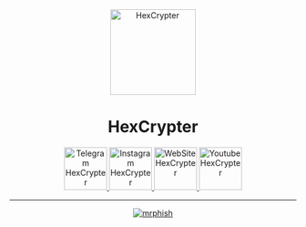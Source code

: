 <div align="center">
  <a>
    <img src="https://github.com/HexCrypter/HexCrypter/assets/149661104/f44302ec-40fd-4c1c-8547-92e219ec5cda" alt="HexCrypter" width="150px">
  </a><br>
  <h1>
    <b color="#fff">HexCrypter</b>
  </h1>
  <div id="item">
    <a href="https://">
      <img src="https://github.com/HexCrypter/HexCrypter/assets/149661104/7eef42d4-cd50-4bf3-bc12-15dd0c349f0d" alt="Telegram HexCrypter" width="75px">
    </a>
    <a href="https://">
      <img src="https://github.com/HexCrypter/HexCrypter/assets/149661104/f6e1bc14-b525-4998-b365-2468842ea507" alt="Instagram HexCrypter" width="75px">
    </a>
    <a href="https://">
      <img src="https://github.com/HexCrypter/HexCrypter/assets/149661104/dbdfa08e-e3c3-4d60-bd04-4532e1f3f8d9" alt="WebSite HexCrypter" width="75px">
    </a>
    <a href="https://">
      <img src="https://github.com/HexCrypter/HexCrypter/assets/149661104/ea927b08-39d3-44b9-a93a-8f3ce955d9b5" alt="Youtube HexCrypter" width="75px">
    </a>
  </div>
  <div id="item-github">
    <img src="https://github-readme-stats.vercel.app/api/top-langs/?username=HexCrypter&text_color=ffffff&icon_color=ffffff&theme=radical&hide_progress=true" alt="">
  </div><hr>
    <a href="https://github.com/HexCrypter/Web-Proxy">
      <img title="mrphish" src="https://github-readme-stats.vercel.app/api/pin/?username=HexCrypter&repo=Web-Proxy&text_color=ffffff&icon_color=ffffff&theme=radical&hide_progress=true"">
    </a>
</div>
